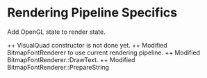 Rendering Pipeline Specifics
===

Add OpenGL state to render state.

++ VisualQuad constructor is not done yet.
++ Modified BitmapFontRenderer to use current rendering pipeline.
++ Modified BitmapFontRenderer::DrawText.
++ Modified BitmapFontRenderer::PrepareString
